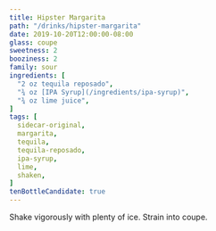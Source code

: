 ```yaml
---
title: Hipster Margarita
path: "/drinks/hipster-margarita"
date: 2019-10-20T12:00:00-08:00
glass: coupe
sweetness: 2
booziness: 2
family: sour
ingredients: [
  "2 oz tequila reposado",
  "¾ oz [IPA Syrup](/ingredients/ipa-syrup)",
  "¾ oz lime juice",
]
tags: [
  sidecar-original,
  margarita,
  tequila,
  tequila-reposado,
  ipa-syrup,
  lime,
  shaken,
]
tenBottleCandidate: true
---
```


Shake vigorously with plenty of ice. Strain into coupe.
